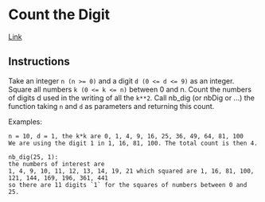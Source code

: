 # Count the Digit

[Link](https://www.codewars.com/kata/count-the-digit)

## Instructions

Take an integer `n (n >= 0)` and a digit `d (0 <= d <= 9)` as an integer. Square all numbers `k (0 <= k <= n)` between 0 and n. Count the numbers of digits d used in the writing of all the `k**2`. Call nb_dig (or nbDig or ...) the function taking `n` and `d` as parameters and returning this count.

Examples:

    n = 10, d = 1, the k*k are 0, 1, 4, 9, 16, 25, 36, 49, 64, 81, 100
    We are using the digit 1 in 1, 16, 81, 100. The total count is then 4.

    nb_dig(25, 1):
    the numbers of interest are
    1, 4, 9, 10, 11, 12, 13, 14, 19, 21 which squared are 1, 16, 81, 100, 121, 144, 169, 196, 361, 441
    so there are 11 digits `1` for the squares of numbers between 0 and 25.
